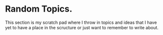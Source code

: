 # Random Topics.

This section is my scratch pad where I throw in topics and ideas that I have yet to have a place in the scructure or just want to remember to write about.